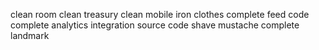 clean room
clean treasury
clean mobile 
iron clothes
complete feed code 
complete analytics integration source code
shave mustache
complete landmark 

